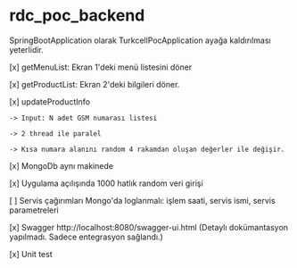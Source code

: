 # rdc_poc_backend

SpringBootApplication olarak TurkcellPocApplication ayağa kaldırılması yeterlidir.

[x] getMenuList: Ekran 1'deki menü listesini döner

[x] getProductList: Ekran 2'deki bilgileri döner.

[x] updateProductInfo

    -> Input: N adet GSM numarası listesi
    
    -> 2 thread ile paralel
    
    -> Kısa numara alanını random 4 rakamdan oluşan değerler ile değişir.
    
[x] MongoDb aynı makinede

[x] Uygulama açılışında 1000 hatlık random veri girişi

[ ] Servis çağırımları Mongo'da loglanmalı: işlem saati, servis ismi, servis parametreleri

[x] Swagger http://localhost:8080/swagger-ui.html (Detaylı dokümantasyon yapılmadı. Sadece entegrasyon sağlandı.)

[x] Unit test

